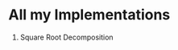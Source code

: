 <head>
  <h1>All my Implementations</h1>
</head>

<body>
  <ol>
    <li>Square Root Decomposition</li>
  </ol>
</body>
